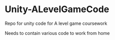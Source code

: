 # Unity-ALevelGameCode
Repo for unity code for A level game coursework

Needs to contain various code to work from home
